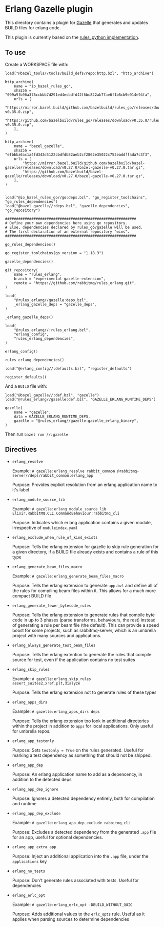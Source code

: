 # Erlang Gazelle plugin

This directory contains a plugin for [Gazelle](https://github.com/bazelbuild/bazel-gazelle) that generates and updates BUILD files for erlang code.

This plugin is currently based on the [rules_python implementation](https://github.com/bazelbuild/rules_python/tree/main/gazelle).

## To use

Create a WORKSPACE file with:

```starlark
load("@bazel_tools//tools/build_defs/repo:http.bzl", "http_archive")

http_archive(
    name = "io_bazel_rules_go",
    sha256 = "099a9fb96a376ccbbb7d291ed4ecbdfd42f6bc822ab77ae6f1b5cb9e914e94fa",
    urls = [
        "https://mirror.bazel.build/github.com/bazelbuild/rules_go/releases/download/v0.35.0/rules_go-v0.35.0.zip",
        "https://github.com/bazelbuild/rules_go/releases/download/v0.35.0/rules_go-v0.35.0.zip",
    ],
)

http_archive(
    name = "bazel_gazelle",
    sha256 = "efbbba6ac1a4fd342d5122cbdfdb82aeb2cf2862e35022c752eaddffada7c3f3",
    urls = [
        "https://mirror.bazel.build/github.com/bazelbuild/bazel-gazelle/releases/download/v0.27.0/bazel-gazelle-v0.27.0.tar.gz",
        "https://github.com/bazelbuild/bazel-gazelle/releases/download/v0.27.0/bazel-gazelle-v0.27.0.tar.gz",
    ],
)


load("@io_bazel_rules_go//go:deps.bzl", "go_register_toolchains", "go_rules_dependencies")
load("@bazel_gazelle//:deps.bzl", "gazelle_dependencies", "go_repository")

############################################################
# Define your own dependencies here using go_repository.
# Else, dependencies declared by rules_go/gazelle will be used.
# The first declaration of an external repository "wins".
############################################################

go_rules_dependencies()

go_register_toolchains(go_version = "1.18.3")

gazelle_dependencies()

git_repository(
    name = "rules_erlang",
    branch = "experimental-gazelle-extension",
    remote = "https://github.com/rabbitmq/rules_erlang.git",
)

load(
    "@rules_erlang//gazelle:deps.bzl",
    _erlang_gazelle_deps = "gazelle_deps",
)

_erlang_gazelle_deps()

load(
    "@rules_erlang//:rules_erlang.bzl",
    "erlang_config",
    "rules_erlang_dependencies",
)

erlang_config()

rules_erlang_dependencies()

load("@erlang_config//:defaults.bzl", "register_defaults")

register_defaults()
```

And a `BUILD` file with:

```starlark
load("@bazel_gazelle//:def.bzl", "gazelle")
load("@rules_erlang//gazelle:def.bzl", "GAZELLE_ERLANG_RUNTIME_DEPS")

gazelle(
    name = "gazelle",
    data = GAZELLE_ERLANG_RUNTIME_DEPS,
    gazelle = "@rules_erlang//gazelle:gazelle_erlang_binary",
)
```

Then run `bazel run //:gazelle`

## Directives

- `erlang_resolve`

  Example: `# gazelle:erlang_resolve rabbit_common @rabbitmq-server//deps/rabbit_common:erlang_app`

  Purpose: Provides explicit resolution from an erlang application name to it's label

- `erlang_module_source_lib`

  Example: `# gazelle:erlang_module_source_lib Elixir.RabbitMQ.CLI.CommandBehaviour:rabbitmq_cli`

  Purpose: Indicates which erlang application contains a given module, irrespective of `moduleindex.yaml`

- `erlang_exclude_when_rule_of_kind_exists`

  Purpose: Tells the erlang extension for gazelle to skip rule generation for a given directory, if a BUILD file already exists and contains a rule of this type

- `erlang_generate_beam_files_macro`

  Example: `# gazelle:erlang_generate_beam_files_macro`

  Purpose: Tells the erlang extension to generate `app.bzl` and define all of the rules for compiling beam files within it. This allows for a much more compact BUILD file

- `erlang_generate_fewer_bytecode_rules`

  Purpose: Tells the erlang extension to generate rules that compile byte code in up to 3 phases (parse transforms, behaviours, the rest) instead of generating a rule per beam file (the default). This can provide a speed boost for some projects, such as rabbitmq-server, which is an umbrella project with many sources and applications.

- `erlang_always_generate_test_beam_files`

  Purpose: Tells the erlang extention to generate the rules that compile source for test, even if the application contains no test suites

- `erlang_skip_rules`

  Example: `# gazelle:erlang_skip_rules assert_suites2,xref,plt,dialyze
`

  Purpose: Tells the erlang extension not to generate rules of these types

- `erlang_apps_dirs`

  Example: `# gazelle:erlang_apps_dirs deps`

  Purpose: Tells the erlang extension too look in additional directories within the project in addition to `apps` for local applications. Only useful for umbrella repos.

- `erlang_app_testonly`

  Purpose: Sets `testonly = True` on the rules generated. Useful for marking a test dependency as something that should not be shipped.

- `erlang_app_dep`

  Purpose: An erlang application name to add as a depencency, in addition to the detected deps

- `erlang_app_dep_ignore`

  Purpose: Ignores a detected dependency entirely, both for compilation and runtime

- `erlang_app_dep_exclude`

  Example: `# gazelle:erlang_app_dep_exclude rabbitmq_cli`

  Purpose: Excludes a detected dependency from the generated `.app` file for an app, useful for optional dependencies.

- `erlang_app_extra_app`

  Purpose: Inject an additional application into the `.app` file, under the `applications` key

- `erlang_no_tests`

  Purpose: Don't generate rules associated with tests. Useful for dependencies

- `erlang_erlc_opt`

  Example: `# gazelle:erlang_erlc_opt -DBUILD_WITHOUT_QUIC`

  Purpose: Adds additional values to the `erlc_opts` rule. Useful as it applies when parsing sources to determine dependencies
